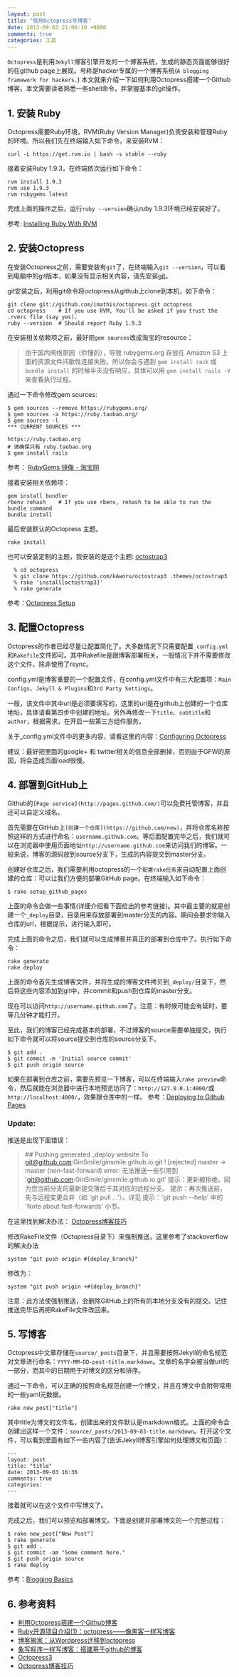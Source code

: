 ```yaml
---
layout: post
title: "使用Octopress写博客"
date: 2013-09-03 21:06:19 +0800
comments: true
categories: 工具
---
```

`Octopress`是利用`Jekyll`博客引擎开发的一个博客系统，生成的静态页面能够很好的在github page上展现。号称是hacker专属的一个博客系统(`A blogging framework for hackers.`)
本文就来介绍一下如何利用Octopress搭建一个Github博客。本文需要读者熟悉一些shell命令，并掌握基本的git操作。

<!--more-->

## 1. 安装 Ruby
Octopress需要Ruby环境，RVM(Ruby Version Manager)负责安装和管理Ruby的环境。所以我们先在终端输入如下命令，来安装RVM：  
```console  
curl -L https://get.rvm.io | bash -s stable --ruby  
```  
接着安装Ruby 1.9.3，在终端依次运行如下命令：  
```console   
rvm install 1.9.3  
rvm use 1.9.3  
rvm rubygems latest  
```  
完成上面的操作之后，运行`ruby --version`确认ruby 1.9.3环境已经安装好了。

参考: [Installing Ruby With RVM](http://octopress.org/docs/setup/rvm/)  

## 2. 安装Octopress
在安装Octopress之前，需要安装有`git`了，在终端输入`git --version`，可以看到电脑中的git版本，如果没有显示相关内容，请先安装[git](http://git-scm.com/)。   

git安装之后，利用git命令将octopress从github上clone到本机，如下命令：
```console
git clone git://github.com/imathis/octopress.git octopress  
cd octopress    # If you use RVM, You'll be asked if you trust the .rvmrc file (say yes).  
ruby --version  # Should report Ruby 1.9.3  
```  

在安装相关依赖项之前，最好把`gem sources`改成淘宝的resource：  
>由于国内网络原因（你懂的），导致 rubygems.org 存放在 Amazon S3 上面的资源文件间歇性连接失败。所以你会与遇到 `gem install rack` 或 `bundle install` 的时候半天没有响应，具体可以用 `gem install rails -V` 来查看执行过程。

通过一下命令修改gem sources:  
```    
$ gem sources --remove https://rubygems.org/  
$ gem sources -a https://ruby.taobao.org/  
$ gem sources -l  
*** CURRENT SOURCES *** 

https://ruby.taobao.org  
# 请确保只有 ruby.taobao.org  
$ gem install rails  
```   

参考： [RubyGems 镜像 - 淘宝网](http://ruby.taobao.org/)  

接着安装相关依赖项：  
```console
gem install bundler  
rbenv rehash    # If you use rbenv, rehash to be able to run the bundle command  
bundle install  
```

最后安装默认的Octopress 主题。  
```
rake install
```
也可以安装定制的主题，我安装的是这个主题: [octostrap3](https://github.com/kAworu/octostrap3)   
```  
  % cd octopress   
  % git clone https://github.com/kAworu/octostrap3 .themes/octostrap3  
  % rake 'install[octostrap3]'  
  % rake generate  
```  

参考：[Octopress Setup](http://octopress.org/docs/setup/)  

## 3. 配置Octopress
Octopress的作者已经尽量让配置简化了。大多数情况下只需要配置`_config.yml`和`Rakefile`文件即可。其中Rakefile是跟博客部署相关，一般情况下并不需要修改这个文件，除非使用了rsync。

config.yml是博客重要的一个配置文件，在config.yml文件中有三大配置项：`Main Configs`、`Jekyll & Plugins`和`3rd Party Settings`。

一般，该文件中其中url是必须要填写的，这里的url是在github上创建的一个仓库地址，具体请看第四步中创建的地址。另外再修改一下`title`、`subtitle`和`author`，根据需求，在开启一些第三方组件服务。

关于_config.yml文件中的更多内容，请看这里的内容：[Configuring Octopress](http://octopress.org/docs/configuring/)

建议：最好把里面的google+ 和 twitter相关的信息全部删掉，否则由于GFW的原因，将会造成页面load很慢。

## 4. 部署到GitHub上
Github的`[Page service](http://pages.github.com/)`可以免费托管博客，并且还可以自定义域名。

首先需要在GitHub上`[创建一个仓库](https://github.com/new)`，并将仓库名称按照这样的方式进行命名：`username.github.com`。等后面配置完毕之后，我们就可以在浏览器中使用页面地址`http://username.github.com`来访问我们的博客。一般来说，博客的源码放到source分支下，生成的内容提交到master分支。

创建好仓库之后，我们需要利用octopress的一个`配置rake任务`来自动配置上面创建的仓库：可以让我们方便的部署GitHub page。在终端输入如下命令：
```
$ rake setup_github_pages   
```   
上面的命令会做一些事情(详细介绍看下面给出的参考链接)。其中最主要的就是创建一个`_deploy`目录，目录用来存放部署到master分支的内容。期间会要求你输入仓库的url，根据提示，进行输入即可。

完成上面的命令之后，我们就可以生成博客并真正的部署到仓库中了。执行如下命令：
```
rake generate  
rake deploy  
```
上面的命令首先生成博客文件，并将生成的博客文件拷贝到`_deploy/`目录下，然后将这些内容添加到git中，并commit和push到仓库的master分支。

现在可以访问`http://username.github.com`了。注意：有时候可能会有延时，要等几分钟才能打开。

至此，我们的博客已经完成基本的部署，不过博客的source需要单独提交，执行如下命令就可以将source提交到仓库的source分支下。
```
$ git add .  
$ git commit -m 'Initial source commit'  
$ git push origin source  
```
如果在部署到仓库之前，需要先预览一下博客，可以在终端输入`rake preview`命令，然后就能在浏览器中进行本地预览访问了：`http://127.0.0.1:4000/`或`http://localhost:4000/`，效果跟仓库中的一样。
参考：[Deploying to Github Pages](http://octopress.org/docs/deploying/)  

### Update:
推送是出现下面错误：
>\## Pushing generated _deploy website
>To git@github.com:GinSmile/ginsmile.github.io.git
> ! [rejected]        master -> master (non-fast-forward)
>error: 无法推送一些引用到 'git@github.com:GinSmile/ginsmile.github.io.git'
>提示：更新被拒绝，因为您当前分支的最新提交落后于其对应的远程分支。
>提示：再次推送前，先与远程变更合并（如 'git pull ...'）。详见
>提示：'git push --help' 中的 'Note about fast-forwards' 小节。    

在这里找到解决办法： [Octopress博客技巧](http://ginsmile.github.io/blog/2013/08/29/octopressbo-ke-ji-qiao/#.U5M_X3WSxhE)  

修改RakeFile文件（Octopress目录下）来强制推送，这里参考了stackoverflow的解决办法
```   
system "git push origin #{deploy_branch}"   
```   
修改为：  
```   
system "git push origin +#{deploy_branch}"   
```

注意：此方法使强制推送，会删除GitHub上的所有的本地分支没有的提交。记住推送完毕后再把RakeFile文件改回来。

## 5. 写博客
Octopress中文章存储在`source/_posts`目录下，并且需要按照Jekyll的命名规范对文章进行命名：`YYYY-MM-DD-post-title.markdown`。文章的名字会被当做url的一部分，而其中的日期用于对博文的区分和排序。

通过一下命令，可以正确的按照命名规范创建一个博文，并且在博文中会附带常用的一些yaml元数据。  
```
rake new_post["title"]   
```   
其中title为博文的文件名，创建出来的文件默认是markdown格式。上面的命令会创建出这样一个文件：`source/_posts/2013-09-03-title.markdown`。打开这个文件，可以看到里面有如下一些内容了(告诉Jekyll博客引擎如何处理博文和页面)：  
```
---  
layout: post  
title: "title"
date: 2013-09-03 16:36  
comments: true  
categories:   
---  
```
接着就可以在这个文件中写博文了。

完成之后，我们可以预览和部署博文。下面是创建并部署博文的一个完整过程：
```
$ rake new_post["New Post"]  
$ rake generate  
$ git add .  
$ git commit -am "Some comment here."   
$ git push origin source  
$ rake deploy  
```

参考：[Blogging Basics](http://octopress.org/docs/blogging/)  

## 6. 参考资料
- [利用Octopress搭建一个Github博客](http://beyondvincent.com/blog/2013/08/03/108-creating-a-github-blog-using-octopress/)   
- [Ruby开源项目介绍(1)：octopress——像黑客一样写博客](http://www.yangzhiping.com/tech/octopress.html)   
- [博客搬家：从Wordpress迁移到octopress](http://www.lijinma.com/blog/2013/01/23/move-from-wordpress-to-octopress/)  
- [象写程序一样写博客：搭建基于github的博客](http://blog.devtang.com/blog/2012/02/10/setup-blog-based-on-github/)  
- [Octopress3](http://kaworu.github.io/octopress/setup/install/)   
- [Octopress博客技巧](http://ginsmile.github.io/blog/2013/08/29/octopressbo-ke-ji-qiao/#.U5M_X3WSxhE)
 

